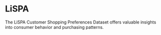 # LiSPA
The LiSPA Customer Shopping Preferences Dataset offers valuable insights into consumer behavior and purchasing patterns.
